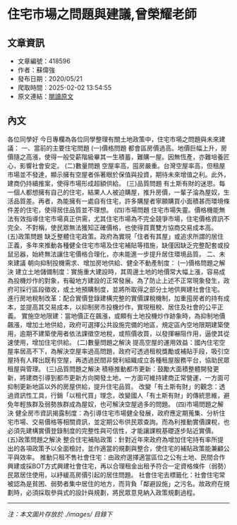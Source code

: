 # 住宅市場之問題與建議,曾榮耀老師

## 文章資訊
- 文章編號：418596
- 作者：蘇偉強
- 發布日期：2020/05/21
- 爬取時間：2025-02-02 13:54:55
- 原文連結：[閱讀原文](https://real-estate.get.com.tw/Columns/detail.aspx?no=418596)

## 內文
各位同學好
今日專欄為各位同學整理有關土地政策中，住宅市場之問題與未來建議：
一、當前的主要住宅問題
(一)價格問題
都會區房價過高。地價巨幅上升，房價隨之高漲，使得一般受薪階級畢其一生積蓄，難購一屋。因無恆產，亦難培養匠心，影響社會安定。
(二)數量問題
空屋率高，囤房嚴重。台灣空屋率高，但租屋市場並不發達，顯示擁有空屋者係著眼於保值與投資，期待未來增值之利。此外，建商仍持續推案，使得市場形成超額供給。
(三)品質問題
有土斯有財的迷思。每一個人都想擁有自己的住宅，結果人人被迫購屋，推升房價，一輩子淪為屋奴，生活品質差。再者，為能擁有一處自有住宅，許多購屋者寧願購買小面積甚而環境條件差的住宅，使得居住品質並不理想。
(四)市場問題
住宅市場失靈。價格機能無法有效指導住宅市場真正供需，尤其住宅市場為不完全競爭市場，住宅價格資訊不完全、不對稱，使民眾無法獲知正確價格，也使得買賣雙方協商交易成本高。
(五)政策問題
缺乏整體住宅政策。政府為實現「住者有其屋」或追求所謂的居住正義，多年來推動各種健全住宅市場及住宅補貼等措施，缺僅因缺乏完整配套或投鼠忌器，始終無法讓住宅價格合理化，亦未能進一步提升居住環境品質。
二、未來建議
朝向抑制投機需求、增加房地供給、健全不動產制度：
(一)價格問題之解決
建立土地儲備制度：實施重大建設時，其周邊土地的地價常大幅上漲，容易成為投機炒作的對象，有礙地方建設的正常發展。為了防止上述不正常現象發生，政府可採行區段徵收，或土地預購制度，並將所取得之部分土地供興建社會住宅。
進行房地稅制改革：配合實價登錄建構完整的實價課稅機制，加重囤房者的持有成本，並提高其交易成本，以抑制房市投機炒作，實現租稅、居住及社會的公平正義。
實施空地限建：當地價正在飆漲，或顯有土地投機炒作跡象時，為抑制地價飆漲，增加土地供給，政府可選擇公共設施完備的地區，規定區內空地限期建築使用，逾期不建築使用者依法課徵空地稅，或照價收買，以發揮嚇阻作用，逼使其從速使用，增加住宅供給。
(二)數量問題之解決
提高空屋的運用效益：國內住宅空屋率居高不下，為解決空屋率過高問題，政府可透過租稅獎勵或補貼手段，吸引空屋持有人釋出既有空屋，再透過民間非營利組織成立各種租屋服務平台，協助民眾租屋與管理。
(三)品質問題之解決
積極推動都市更新：鼓勵大面積整體開發更新，將建商引導到都市更新方向開發土地，一方面可維持建商正常營運，一方面可抑制更新地區以外的房屋供給，提升住宅品質。
改變「有土斯有財」的觀念：透過資訊性工具，行銷「以租代買」理念，改變國人「有土斯有財」的傳統思維，避免年輕族群及弱勢族群成為屋奴，也可解決空屋過多的問題。
(四)市場問題之解決
健全房市資訊揭露制度：為引導住宅市場健全發展，政府應定期蒐集、分析住宅市場、交易價格等相關資訊，並定期公布供民眾查詢。而為利推動實價課稅，也必須先建構實價登錄制度的完整性與可信性，才能讓課稅基礎逐步貼近實價。
(五)政策問題之解決
整合住宅補貼政策：針對近年來政府為增加住宅持有率所提出的各項政策予以全面檢討，並作適當的規劃與整合，使住宅的補貼政策能兼顧公平與效率。
推動只租不售社會住宅：由政府選擇適當區位之公有土地、民間合作興建或採BOT方式興建社會住宅，再以合理租金出租予符合一定資格條件（弱勢）民眾居住使用，以紓緩高房價引起的居住問題。
社會住宅去標籤化：社會住宅常被認為是貧困、弱勢者集中居住的地方，而背負「鄰避設施」之污名。故政府在規劃時，必須採取參與式的設計與規劃，將民眾意見納入政策規劃過程。

---
*注：本文圖片存放於 ./images/ 目錄下*
